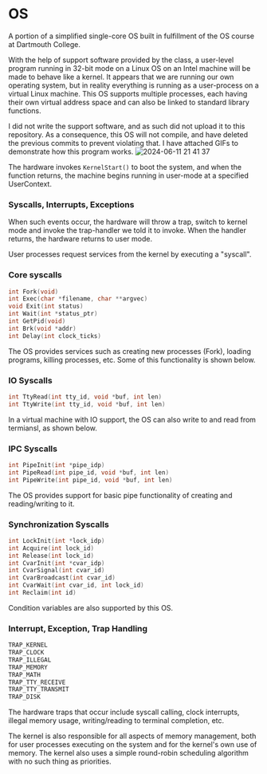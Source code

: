 # OS

A portion of a simplified single-core OS built in fulfillment of the OS course at Dartmouth College.

With the help of support software provided by the class, a user-level program running in 32-bit mode on a Linux OS on an Intel machine will be made to behave like a kernel.
It appears that we are running our own operating system, but in reality everything is running as a user-process on a virtual Linux machine.
This OS supports multiple processes, each having their own virtual address space and can also be linked to standard library functions.

I did not write the support software, and as such did not upload it to this repository. As a consequence, this OS will not compile, and have deleted the previous commits to prevent violating that. I have attached GIFs to demonstrate how this program works.
![2024-06-11 21 41 37](https://github.com/boseongkim32/OS/assets/99345660/ca902577-37a0-491a-8eb7-aa36e26c52e1)

The hardware invokes `KernelStart()` to boot the system, and when the function returns, the machine begins running in user-mode at a specified UserContext.

### Syscalls, Interrupts, Exceptions

When such events occur, the hardware will throw a trap, switch to kernel mode and invoke the trap-handler we told it to invoke.
When the handler returns, the hardware returns to user mode.

User processes request services from the kernel by executing a "syscall".

### Core syscalls

```c
int Fork(void)
int Exec(char *filename, char **argvec)
void Exit(int status)
int Wait(int *status_ptr)
int GetPid(void)
int Brk(void *addr)
int Delay(int clock_ticks)
```

The OS provides services such as creating new processes (Fork), loading programs, killing processes, etc.
Some of this functionality is shown below.

### IO Syscalls

```c
int TtyRead(int tty_id, void *buf, int len)
int TtyWrite(int tty_id, void *buf, int len)
```

In a virtual machine with IO support, the OS can also write to and read from termiansl, as shown below.

### IPC Syscalls

```c
int PipeInit(int *pipe_idp)
int PipeRead(int pipe_id, void *buf, int len)
int PipeWrite(int pipe_id, void *buf, int len)
```

The OS provides support for basic pipe functionality of creating and reading/writing to it.

### Synchronization Syscalls

```c
int LockInit(int *lock_idp)
int Acquire(int lock_id)
int Release(int lock_id)
int CvarInit(int *cvar_idp)
int CvarSignal(int cvar_id)
int CvarBroadcast(int cvar_id)
int CvarWait(int cvar_id, int lock_id)
int Reclaim(int id)
```

Condition variables are also supported by this OS.

### Interrupt, Exception, Trap Handling

```c
TRAP_KERNEL
TRAP_CLOCK
TRAP_ILLEGAL
TRAP_MEMORY
TRAP_MATH
TRAP_TTY_RECEIVE
TRAP_TTY_TRANSMIT
TRAP_DISK
```

The hardware traps that occur include syscall calling, clock interrupts, illegal memory usage, writing/reading to terminal completion, etc.

The kernel is also responsible for all aspects of memory management, both for user processes executing on the system and for the kernel's own use of memory.
The kernel also uses a simple round-robin scheduling algorithm with no such thing as priorities.
